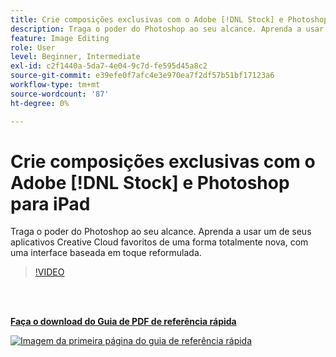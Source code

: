 ```yaml
---
title: Crie composições exclusivas com o Adobe [!DNL Stock] e Photoshop para iPad
description: Traga o poder do Photoshop ao seu alcance. Aprenda a usar um de seus aplicativos Creative Cloud favoritos de uma forma totalmente nova, com uma interface baseada em toque reformulada
feature: Image Editing
role: User
level: Beginner, Intermediate
exl-id: c2f1440a-5da7-4e04-9c7d-fe595d45a8c2
source-git-commit: e39efe0f7afc4e3e970ea7f2df57b51bf17123a6
workflow-type: tm+mt
source-wordcount: '87'
ht-degree: 0%

---
```


# Crie composições exclusivas com o Adobe [!DNL Stock] e Photoshop para iPad

Traga o poder do Photoshop ao seu alcance. Aprenda a usar um de seus aplicativos Creative Cloud favoritos de uma forma totalmente nova, com uma interface baseada em toque reformulada.

>[!VIDEO](https://video.tv.adobe.com/v/331004?hidetitle=true)

<br> 

[**Faça o download do Guia de PDF de referência rápida**](../quick-reference/GettoknowPhotoshopontheiPad.pdf)

[![Imagem da primeira página do guia de referência rápida](assets/GettoknowPhotoshopontheiPadPage1.png)](../quick-reference/GettoknowPhotoshopontheiPad.pdf)
